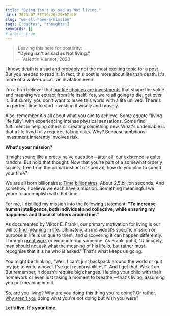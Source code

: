 ```yaml
---
title: "Dying isn't as sad as Not living."
date: 2023-07-31T19:20:29+02:00
slug: "we-all-have-a-mission"
tags: ["quotes", "thoughts"]
keywords: []
# draft: true
---
```


> Leaving this here for posterity:  
> **"Dying isn't as sad as Not living."**  
> —Valentin Viennot, 2023

I know; death is a sad and probably not the most exciting topic for a post. But you needed to read it. In fact, this post is more about life than death. It's more of a wake-up call, an invitation even.

I'm a firm believer that [our life choices are investments](../all-we-do-is-investment/) that shape the value and meaning we extract from life itself. Yes, we're all going to die; get over it. But surely, you don't want to leave this world with a life unlived. There's no perfect time to start investing it wisely and bravely.

Also, remember it's all about what you aim to achieve. Some equate "living life fully" with experiencing intense physical sensations. Some find fulfilment in helping others or creating something new. What's undeniable is that a life lived fully requires taking risks. Why? Because ambitious investment inherently involves risk.

**What's your mission?**

It might sound like a pretty naive question—after all, our existence is quite random. But hold that thought. Now that you're part of a somewhat orderly society, free from the primal instinct of survival, how do you plan to spend your time?

We are all born billionaires: [Time billionaires](https://www.isemag.com/columnist/article/14266536/we-are-all-born-time-millionaires). About 2.5 billion seconds. And somehow, I believe we each have a mission. Something meaningful we yearn to accomplish with that time.

For me, I distilled my mission into the following statement: **"To increase human intelligence, both individual and collective, while ensuring my happiness and those of others around me."**

As documented by Viktor E. Frankl, our primary motivation for living is our will [to find meaning in life](https://www.goodreads.com/book/show/4069.Man_s_Search_for_Meaning). Ultimately, an individual's specific mission or purpose in life is unique to them; and discovering it can happen differently. Through [great work](http://www.paulgraham.com/greatwork.html) or encountering someone. As Frankl put it, "Ultimately, man should not ask what the meaning of his life is, but rather must recognise that it is he who is asked." That's what keeps us going.

You might be thinking, "Well, I can't just backpack around the world or quit my job to write a novel. I've got responsibilities!". And I get that. We all do. But remember, it doesn't require big changes. Helping your child with their homework or even just taking a moment to breathe —that's living, assuming you put meaning into it.

So, are you living? Why are you doing this thing you're doing? Or rather, [why aren't you](http://paulgraham.com/procrastination.html) doing what you're not doing but wish you were?

**Let’s live. It's your time.**
